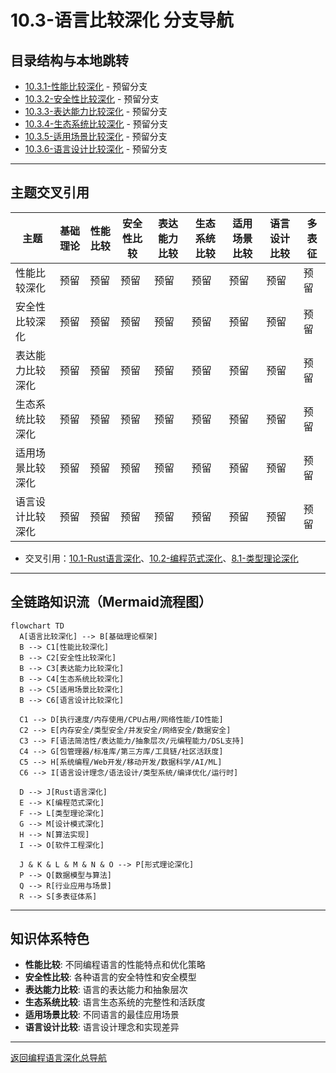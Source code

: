 # 10.3-语言比较深化 分支导航

## 目录结构与本地跳转
- [10.3.1-性能比较深化](10.3.1-性能比较深化.md) - 预留分支
- [10.3.2-安全性比较深化](10.3.2-安全性比较深化.md) - 预留分支
- [10.3.3-表达能力比较深化](10.3.3-表达能力比较深化.md) - 预留分支
- [10.3.4-生态系统比较深化](10.3.4-生态系统比较深化.md) - 预留分支
- [10.3.5-适用场景比较深化](10.3.5-适用场景比较深化.md) - 预留分支
- [10.3.6-语言设计比较深化](10.3.6-语言设计比较深化.md) - 预留分支

---

## 主题交叉引用
| 主题      | 基础理论 | 性能比较 | 安全性比较 | 表达能力比较 | 生态系统比较 | 适用场景比较 | 语言设计比较 | 多表征 |
|-----------|----------|----------|------------|--------------|--------------|--------------|--------------|--------|
| 性能比较深化| 预留     | 预留     | 预留       | 预留         | 预留         | 预留         | 预留         | 预留   |
| 安全性比较深化| 预留   | 预留     | 预留       | 预留         | 预留         | 预留         | 预留         | 预留   |
| 表达能力比较深化| 预留   | 预留     | 预留       | 预留         | 预留         | 预留         | 预留         | 预留   |
| 生态系统比较深化| 预留   | 预留     | 预留       | 预留         | 预留         | 预留         | 预留         | 预留   |
| 适用场景比较深化| 预留   | 预留     | 预留       | 预留         | 预留         | 预留         | 预留         | 预留   |
| 语言设计比较深化| 预留   | 预留     | 预留       | 预留         | 预留         | 预留         | 预留         | 预留   |

- 交叉引用：[10.1-Rust语言深化](../10.1-Rust语言深化/README.md)、[10.2-编程范式深化](../10.2-编程范式深化/README.md)、[8.1-类型理论深化](../8-形式理论深化/8.1-类型理论深化/README.md)

---

## 全链路知识流（Mermaid流程图）
```mermaid
flowchart TD
  A[语言比较深化] --> B[基础理论框架]
  B --> C1[性能比较深化]
  B --> C2[安全性比较深化]
  B --> C3[表达能力比较深化]
  B --> C4[生态系统比较深化]
  B --> C5[适用场景比较深化]
  B --> C6[语言设计比较深化]
  
  C1 --> D[执行速度/内存使用/CPU占用/网络性能/IO性能]
  C2 --> E[内存安全/类型安全/并发安全/网络安全/数据安全]
  C3 --> F[语法简洁性/表达能力/抽象层次/元编程能力/DSL支持]
  C4 --> G[包管理器/标准库/第三方库/工具链/社区活跃度]
  C5 --> H[系统编程/Web开发/移动开发/数据科学/AI/ML]
  C6 --> I[语言设计理念/语法设计/类型系统/编译优化/运行时]
  
  D --> J[Rust语言深化]
  E --> K[编程范式深化]
  F --> L[类型理论深化]
  G --> M[设计模式深化]
  H --> N[算法实现]
  I --> O[软件工程深化]
  
  J & K & L & M & N & O --> P[形式理论深化]
  P --> Q[数据模型与算法]
  Q --> R[行业应用与场景]
  R --> S[多表征体系]
```

---

## 知识体系特色
- **性能比较**: 不同编程语言的性能特点和优化策略
- **安全性比较**: 各种语言的安全特性和安全模型
- **表达能力比较**: 语言的表达能力和抽象层次
- **生态系统比较**: 语言生态系统的完整性和活跃度
- **适用场景比较**: 不同语言的最佳应用场景
- **语言设计比较**: 语言设计理念和实现差异

---

[返回编程语言深化总导航](../README.md) 